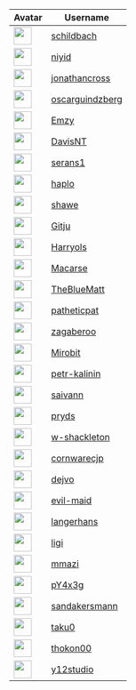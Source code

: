 <!-- CONTRIBUTORS START -->
| Avatar | Username |
|--------|----------|
| <img src="https://avatars.githubusercontent.com/u/743306?v=4" width="32"/> | [schildbach](https://github.com/schildbach) |
| <img src="https://avatars.githubusercontent.com/u/20237127?v=4" width="32"/> | [niyid](https://github.com/niyid) |
| <img src="https://avatars.githubusercontent.com/u/5115470?v=4" width="32"/> | [jonathancross](https://github.com/jonathancross) |
| <img src="https://avatars.githubusercontent.com/u/1145132?v=4" width="32"/> | [oscarguindzberg](https://github.com/oscarguindzberg) |
| <img src="https://avatars.githubusercontent.com/u/1223908?v=4" width="32"/> | [Emzy](https://github.com/Emzy) |
| <img src="https://avatars.githubusercontent.com/u/4958774?v=4" width="32"/> | [DavisNT](https://github.com/DavisNT) |
| <img src="https://avatars.githubusercontent.com/u/16038243?v=4" width="32"/> | [serans1](https://github.com/serans1) |
| <img src="https://avatars.githubusercontent.com/u/71658?v=4" width="32"/> | [haplo](https://github.com/haplo) |
| <img src="https://avatars.githubusercontent.com/u/145989?v=4" width="32"/> | [shawe](https://github.com/shawe) |
| <img src="https://avatars.githubusercontent.com/u/5765500?v=4" width="32"/> | [Gitju](https://github.com/Gitju) |
| <img src="https://avatars.githubusercontent.com/u/4333129?v=4" width="32"/> | [Harryols](https://github.com/Harryols) |
| <img src="https://avatars.githubusercontent.com/u/24915?v=4" width="32"/> | [Macarse](https://github.com/Macarse) |
| <img src="https://avatars.githubusercontent.com/u/649246?v=4" width="32"/> | [TheBlueMatt](https://github.com/TheBlueMatt) |
| <img src="https://avatars.githubusercontent.com/u/16046?v=4" width="32"/> | [patheticpat](https://github.com/patheticpat) |
| <img src="https://avatars.githubusercontent.com/u/1527500?v=4" width="32"/> | [zagaberoo](https://github.com/zagaberoo) |
| <img src="https://avatars.githubusercontent.com/u/13236924?v=4" width="32"/> | [Mirobit](https://github.com/Mirobit) |
| <img src="https://avatars.githubusercontent.com/u/8012003?v=4" width="32"/> | [petr-kalinin](https://github.com/petr-kalinin) |
| <img src="https://avatars.githubusercontent.com/u/174813786?v=4" width="32"/> | [saivann](https://github.com/saivann) |
| <img src="https://avatars.githubusercontent.com/u/4420584?v=4" width="32"/> | [pryds](https://github.com/pryds) |
| <img src="https://avatars.githubusercontent.com/u/2139216?v=4" width="32"/> | [w-shackleton](https://github.com/w-shackleton) |
| <img src="https://avatars.githubusercontent.com/u/2883848?v=4" width="32"/> | [cornwarecjp](https://github.com/cornwarecjp) |
| <img src="https://avatars.githubusercontent.com/u/4751235?v=4" width="32"/> | [dejvo](https://github.com/dejvo) |
| <img src="https://avatars.githubusercontent.com/u/91712245?v=4" width="32"/> | [evil-maid](https://github.com/evil-maid) |
| <img src="https://avatars.githubusercontent.com/u/5160000?v=4" width="32"/> | [langerhans](https://github.com/langerhans) |
| <img src="https://avatars.githubusercontent.com/u/111600?v=4" width="32"/> | [ligi](https://github.com/ligi) |
| <img src="https://avatars.githubusercontent.com/u/294075?v=4" width="32"/> | [mmazi](https://github.com/mmazi) |
| <img src="https://avatars.githubusercontent.com/u/6954838?v=4" width="32"/> | [pY4x3g](https://github.com/pY4x3g) |
| <img src="https://avatars.githubusercontent.com/u/6118832?v=4" width="32"/> | [sandakersmann](https://github.com/sandakersmann) |
| <img src="https://avatars.githubusercontent.com/u/870673?v=4" width="32"/> | [taku0](https://github.com/taku0) |
| <img src="https://avatars.githubusercontent.com/u/7492686?v=4" width="32"/> | [thokon00](https://github.com/thokon00) |
| <img src="https://avatars.githubusercontent.com/u/1840874?v=4" width="32"/> | [y12studio](https://github.com/y12studio) |
<!-- CONTRIBUTORS END -->






